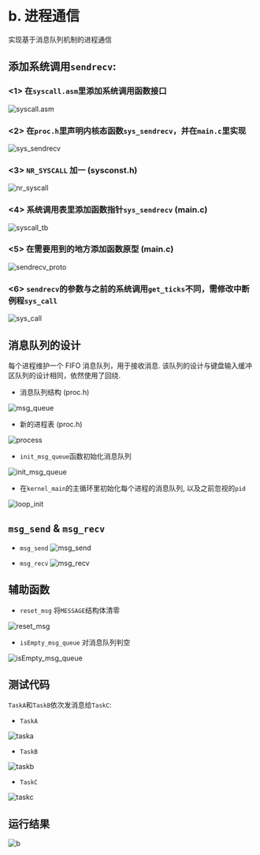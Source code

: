 # b. 进程通信
实现基于消息队列机制的进程通信

## 添加系统调用`sendrecv`:
### <1> 在`syscall.asm`里添加系统调用函数接口
![syscall.asm](screenshot/syscall.asm.png)

### <2> 在`proc.h`里声明内核态函数`sys_sendrecv`，并在`main.c`里实现
![sys_sendrecv](screenshot/sys_sendrecv.png)

### <3> `NR_SYSCALL` 加一 (sysconst.h)
![nr_syscall](screenshot/nr_syscall.png)

### <4> 系统调用表里添加函数指针`sys_sendrecv` (main.c)
![syscall_tb](screenshot/syscall_tb.png)

### <5> 在需要用到的地方添加函数原型 (main.c)
![sendrecv_proto](screenshot/sendrecv_proto.png)

### <6> `sendrecv`的参数与之前的系统调用`get_ticks`不同，需修改中断例程`sys_call`
![sys_call](screenshot/sys_call.png)

## 消息队列的设计
每个进程维护一个 FIFO 消息队列，用于接收消息. 该队列的设计与键盘输入缓冲区队列的设计相同，依然使用了回绕.

* 消息队列结构 (proc.h)

![msg_queue](screenshot/msg_queue.png)

* 新的进程表 (proc.h)

![process](screenshot/process.png)

* `init_msg_queue`函数初始化消息队列

![init_msg_queue](screenshot/init_msg_queue.png)

* 在`kernel_main`的主循环里初始化每个进程的消息队列, 以及之前忽视的`pid`

![loop_init](screenshot/loop_init.png)

## `msg_send` & `msg_recv`
* `msg_send`
![msg_send](screenshot/msg_send.png)

* `msg_recv`
![msg_recv](screenshot/msg_recv.png)

## 辅助函数
* `reset_msg` 将`MESSAGE`结构体清零

![reset_msg](screenshot/reset_msg.png)

* `isEmpty_msg_queue` 对消息队列判空

![isEmpty_msg_queue](screenshot/isEmpty_msg_queue.png)

## 测试代码
`TaskA`和`TaskB`依次发消息给`TaskC`:

* `TaskA`

![taska](screenshot/taska.png)

* `TaskB`

![taskb](screenshot/taskb.png)

* `TaskC`

![taskc](screenshot/taskc.png)

## 运行结果
![b](screenshot/b.png)
